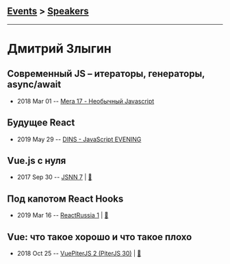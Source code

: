 ## [Events](../README.md) > [Speakers](../speakers.md)
---

# Дмитрий Злыгин

## Современный JS – итераторы, генераторы, async&#x2F;await
- 2018 Mar 01 -- [Mera 17 - Необычный Javascript](https://yadi.sk/i/3pPACQBR3T2r9V)    
## Будущее React
- 2019 May 29 -- [DINS - JavaScript EVENING](https://www.youtube.com/watch?v=XbNNtZeArsE)    
## Vue.js с нуля
- 2017 Sep 30 -- [JSNN 7](https://www.youtube.com/watch?v=qzKWui6ZSbQ)  | [:notebook:](https://docs.google.com/presentation/d/1BZdnxu7aaPSeqXPHkTHGan_Keu2SUywyrnlEmzl7OQU/edit?usp=sharing)  
## Под капотом React Hooks
- 2019 Mar 16 -- [ReactRussia 1](https://www.youtube.com/watch?v=3Ku62Nh1mhk)  | [:notebook:](https://www.slideshare.net/secret/o7TqRRUdbdezGa)  
## Vue: что такое хорошо и что такое плохо
- 2018 Oct 25 -- [VuePiterJS 2 (PiterJS 30)](https://www.youtube.com/watch?v=gdm7lCa6VCE)  | [:notebook:](https://fs.piterjs.org/events/30/zlygin.pdf)  
